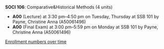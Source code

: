 **SOCI 106**: Comparative&Historical Methods (4 units)

- **A00** (Lecture) at 3:30 pm–4:50 pm on Tuesday, Thursday at SSB 101 by Payne, Christine Anna (A50061496)
- **A00** (Final Exam) at 3:00 pm–5:59 pm on Monday at SSB 101 by Payne, Christine Anna (A50061496)

[Enrollment numbers over time](./SOCI106.tsv)

